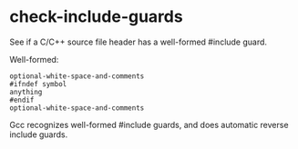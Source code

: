 check-include-guards
====================

See if a C/C++ source file header has a well-formed #include guard.

Well-formed:

    optional-white-space-and-comments
    #ifndef symbol
    anything
    #endif
    optional-white-space-and-comments

Gcc recognizes well-formed #include guards, and does automatic reverse include
guards.
